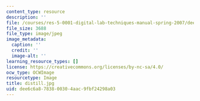 ```yaml
---
content_type: resource
description: ''
file: /courses/res-5-0001-digital-lab-techniques-manual-spring-2007/dee6c6a8783800304aac9fbf24298a03_distill.jpg
file_size: 3688
file_type: image/jpeg
image_metadata:
  caption: ''
  credit: ''
  image-alt: ''
learning_resource_types: []
license: https://creativecommons.org/licenses/by-nc-sa/4.0/
ocw_type: OCWImage
resourcetype: Image
title: distill.jpg
uid: dee6c6a8-7838-0030-4aac-9fbf24298a03
---
```

